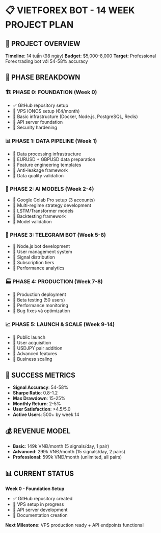# 📋 VIETFOREX BOT - 14 WEEK PROJECT PLAN

## 🎯 **PROJECT OVERVIEW**

**Timeline**: 14 tuần (98 ngày)
**Budget**: $5,000-8,000
**Target**: Professional Forex trading bot với 54-58% accuracy

## 📅 **PHASE BREAKDOWN**

### **🏗️ PHASE 0: FOUNDATION (Week 0)**
- ✅ GitHub repository setup
- 🔄 VPS IONOS setup (€4/month)
- 🔄 Basic infrastructure (Docker, Node.js, PostgreSQL, Redis)
- 🔄 API server foundation
- 🔄 Security hardening

### **📊 PHASE 1: DATA PIPELINE (Week 1)**
- 🔄 Data processing infrastructure
- 🔄 EURUSD + GBPUSD data preparation
- 🔄 Feature engineering templates
- 🔄 Anti-leakage framework
- 🔄 Data quality validation

### **🚀 PHASE 2: AI MODELS (Week 2-4)**
- 🔄 Google Colab Pro setup (3 accounts)
- 🔄 Multi-regime strategy development
- 🔄 LSTM/Transformer models
- 🔄 Backtesting framework
- 🔄 Model validation

### **🤖 PHASE 3: TELEGRAM BOT (Week 5-6)**
- 🔄 Node.js bot development
- 🔄 User management system
- 🔄 Signal distribution
- 🔄 Subscription tiers
- 🔄 Performance analytics

### **🏭 PHASE 4: PRODUCTION (Week 7-8)**
- 🔄 Production deployment
- 🔄 Beta testing (50 users)
- 🔄 Performance monitoring
- 🔄 Bug fixes và optimization

### **📈 PHASE 5: LAUNCH & SCALE (Week 9-14)**
- 🔄 Public launch
- 🔄 User acquisition
- 🔄 USDJPY pair addition
- 🔄 Advanced features
- 🔄 Business scaling

## 🎯 **SUCCESS METRICS**

- **Signal Accuracy**: 54-58%
- **Sharpe Ratio**: 0.8-1.2
- **Max Drawdown**: 15-25%
- **Monthly Return**: 2-5%
- **User Satisfaction**: >4.5/5.0
- **Active Users**: 500+ by week 14

## 💰 **REVENUE MODEL**

- **Basic**: 149k VNĐ/month (5 signals/day, 1 pair)
- **Advanced**: 299k VNĐ/month (15 signals/day, 2 pairs)
- **Professional**: 599k VNĐ/month (unlimited, all pairs)

## 📊 **CURRENT STATUS**

**Week 0 - Foundation Setup**
- ✅ GitHub repository created
- 🔄 VPS setup in progress
- 🔄 API server development
- 🔄 Documentation creation

**Next Milestone**: VPS production ready + API endpoints functional
